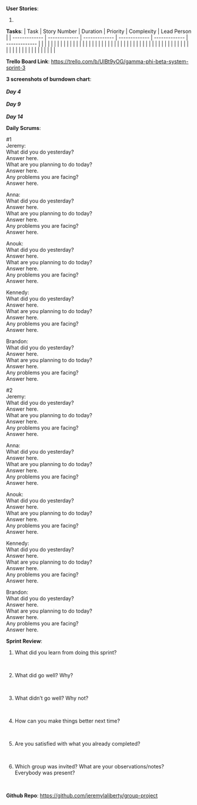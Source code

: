 **User Stories**:

1. 

**Tasks**:
| Task | Story Number | Duration | Priority | Complexity | Lead Person |
| ------------- | ------------- | ------------- | ------------- | ------------- | ------------- |
|  |  |  |  |  |  |
|  |  |  |  |  |  |
|  |  |  |  |  |  |
|  |  |  |  |  |  |
|  |  |  |  |  |  |
|  |  |  |  |  |  |
|  |  |  |  |  |  |
|  |  |  |  |  |  |
|  |  |  |  |  |  |

**Trello Board Link**: https://trello.com/b/UIBt9yOG/gamma-phi-beta-system-sprint-3

**3 screenshots of burndown chart**: <br>
<br> **_Day 4_** <br>
<br> **_Day 9_** <br>
<br> **_Day 14_** <br>

**Daily Scrums**:

#1 <br>
Jeremy: <br>
What did you do yesterday? <br> Answer here. <br>
What are you planning to do today? <br> Answer here. <br>
Any problems you are facing? <br> Answer here. <br>

Anna: <br>
What did you do yesterday? <br> Answer here. <br> 
What are you planning to do today? <br> Answer here. <br> 
Any problems you are facing? <br> Answer here. <br> 

Anouk: <br>
What did you do yesterday? <br> Answer here. <br> 
What are you planning to do today? <br> Answer here. <br> 
Any problems you are facing? <br> Answer here. <br> 

Kennedy: <br>
What did you do yesterday? <br> Answer here. <br> 
What are you planning to do today? <br> Answer here. <br> 
Any problems you are facing? <br> Answer here. <br> 

Brandon: <br>
What did you do yesterday? <br> Answer here. <br> 
What are you planning to do today? <br> Answer here. <br> 
Any problems you are facing? <br> Answer here. <br> 

#2 <br>
Jeremy: <br>
What did you do yesterday? <br> Answer here. <br> 
What are you planning to do today? <br> Answer here. <br> 
Any problems you are facing? <br> Answer here. <br> 

Anna: <br>
What did you do yesterday? <br> Answer here. <br> 
What are you planning to do today? <br> Answer here. <br> 
Any problems you are facing? <br> Answer here. <br> 

Anouk: <br>
What did you do yesterday? <br> Answer here. <br> 
What are you planning to do today? <br> Answer here. <br> 
Any problems you are facing? <br> Answer here. <br> 

Kennedy: <br>
What did you do yesterday? <br> Answer here. <br> 
What are you planning to do today? <br> Answer here. <br> 
Any problems you are facing? <br> Answer here. <br> 

Brandon: <br>
What did you do yesterday? <br> Answer here. <br> 
What are you planning to do today? <br> Answer here. <br> 
Any problems you are facing? <br> Answer here. <br> 

**Sprint Review**:

1. What did you learn from doing this sprint? <br>
<br>

2. What did go well? Why? <br>
<br>

3. What didn’t go well? Why not? <br>
<br>

4. How can you make things better next time? <br>
<br>

5. Are you satisfied with what you already completed? <br>
<br>

6. Which group was invited? What are your observations/notes? Everybody was present? <br> 
<br>

**Github Repo**: https://github.com/jeremylaliberty/group-project
